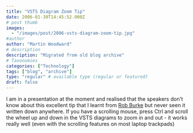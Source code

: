 ```yaml
---
title: "VSTS Diagram Zoom Tip"
date: 2006-01-30T14:45:52.000Z
# post thumb
images:
  - "/images/post/2006-vsts-diagram-zoom-tip.jpg"
#author
author: "Martin Woodward"
# description
description: "Migrated from old blog archive"
# Taxonomies
categories: ["Technology"]
tags: ["blog", "archive"]
type: "regular" # available type (regular or featured)
draft: false
---
```


I am in a presentation at the moment and realised that the speakers don't know about this excellent tip that I learnt from [Rob Burke](http://blogs.msdn.com/robburke/) but never seen it written down anywhere.  If you have a scrolling mouse, press Ctrl and scroll the wheel up and down in the VSTS diagrams to zoom in and out - it works really well (even with the scrolling features on most laptop trackpads)